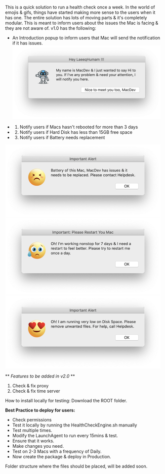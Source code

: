This is a quick solution to run a health check once a week. In the world of emojis & gifs, things have started making more sense to the users when it has one. 
The entire solution has lots of moving parts & it's completely modular. This is meant to inform users about the issues the Mac is facing & they are not aware of. 
v1.0 has the following:

-  An Introduction popup to inform users that Mac will send the notification if it has issues.
![Image](Screeshots/Introduction.png)

-  1. Notify users if Macs hasn't rebooted for more than 3 days
-  2. Notify users if Hard Disk has less than 15GB free space
-  3. Notify users if Battery needs replacement

![Image](Screeshots/BatteryReplacement.png)
![Image](Screeshots/RebootAlert.png)
![Image](Screeshots/LowDisk.png)

** _Features to be added in v2.0_ **
1. Check & fix proxy
2. Check & fix time server

How to install locally for testing:
Download the ROOT folder. 


**Best Practice to deploy for users:**
-  Check permissions
-  Test it locally by running the HealthCheckEngine.sh manually 
-  Test multiple times.
-  Modify the LaunchAgent to run every 15mins & test.
-  Ensure that it works.
-  Make changes you need.
-  Test on 2-3 Macs with a frequency of Daily.
-  Now create the package & deploy in Production.


Folder structure where the files should be placed, will be added soon.
